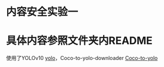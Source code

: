 # 内容安全实验一
# 具体内容参照文件夹内README

使用了YOLOv10 [yolo](https://github.com/THU-MIG/yolov10)，Coco-to-yolo-downloader [Coco-to-yolo](https://github.com/maldivien/Coco-to-yolo-downloader)
